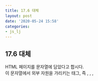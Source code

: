 ```yaml
---
title: 17.6 대체
layout: post
date: '2020-05-24 15:58'
categories:
- js_lj
---
```


## 17.6 대체

HTML 페이지를 문자열에 담았다고 합시다.  
이 문자열에서 외부 자원을 가리키는 태그, 즉 <a>, <area>, <link>, <script>, <source>, <meta>를 
모두 찾고 싶습니다.  
이 문자열에는 태그의 대소문자가 통일되지 않아서 <Area>, <LINK> 같은 태그도 있습니다.  
어떻게 찾아야 할까요?  
정규식에서는 **<span style="color:red">대체(alternation)</span>**를 통해 이런 문제를 해결합니다.

```javascript
const html = 'HTML with <a href="/one">one link</a>, and some JavaScript.' + '<script src="stuff.js">';
const matches = html.match(/area|a|link|script|source/ig); // 첫 시도
```

![](/static/img/learningjs/image157.jpg)

**위 예제의 파이프(|)는 대체를 뜻하는 <span style="color:red">메타 문자</span>입니다.**  
**ig는 대소문자를 가리지 않고(i) 전체(g)를 건색하라는 뜻입니다.**  
g 플래그가 없으면 일치하는 것 중 첫번째만 반환합니다.  
즉, 위의 정규식을 풀어 읽으면 '텍스트에서 area, a, link, script, source를 대소문자를 가리지 않고
모두 찾으라'라는 뜻입니다.

### area를 a보다 먼저 쓴 이유
  
**그런데 area를 a보다 먼저 쓴 이유는 무엇일까요?**  
그건 정규식이 왼쪽에서 오른쪽으로 평가하기 때문입니다.  
a를 area보다 먼저 썼다면, 텍스트 안에 area가 있더라도 a를 먼저 소비하므로 남는 rea는 어느 것에도 
일치하지 않습니다.  
**따라서 이렇게 겹치는 것이 있을 때는 더 큰 것을 먼저 써야 합니다.**  
작은 것을 먼저 쓰면 큰 것은 절대 찾을 수 없습니다.

### 의도하지 않은 결과들

이 예제를 실행하면 의도하지 않은 것들이 많이 나옵니다.  
`<a>` 안의 link도 나오고, `HTML 태그가 아닌 a`도 나옵니다.  
<는 정규식 메타 문자가 아니므로 **/<area|<a|<link|<script|<source/**을 써서 해결할 수도 있지만, 
더 좋은 방법이 있습니다.  